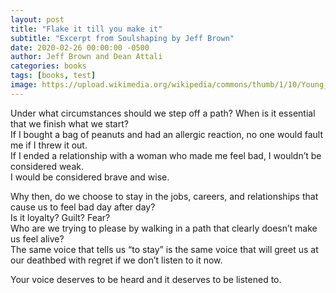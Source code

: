 ```yaml
---
layout: post
title: "Flake it till you make it"
subtitle: "Excerpt from Soulshaping by Jeff Brown"
date: 2020-02-26 00:00:00 -0500
author: Jeff Brown and Dean Attali
categories: books
tags: [books, test]
image: https://upload.wikimedia.org/wikipedia/commons/thumb/1/10/Young_leaf_in_drought.jpg/640px-Young_leaf_in_drought.jpg
---
```


Under what circumstances should we step off a path? When is it essential that we finish what we start?  
If I bought a bag of peanuts and had an allergic reaction, no one would fault me if I threw it out.  
If I ended a relationship with a woman who made me feel bad, I wouldn’t be considered weak.  
I would be considered brave and wise.  

Why then, do we choose to stay in the jobs, careers, and relationships that cause us to feel bad day after day?  
Is it loyalty? Guilt? Fear?  
Who are we trying to please by walking in a path that clearly doesn’t make us feel alive?  
The same voice that tells us “to stay” is the same voice that will greet us at our deathbed with regret if we don’t listen to it now.  

Your voice deserves to be heard and it deserves to be listened to.
